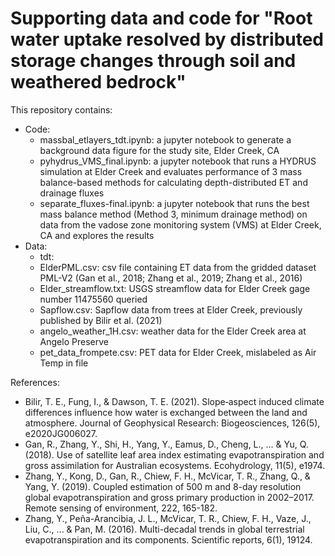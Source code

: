 # Supporting data and code for "Root water uptake resolved by distributed storage changes through soil and weathered bedrock"

This repository contains:

* Code:
  * massbal_etlayers_tdt.ipynb: a jupyter notebook to generate a background data figure for the study site, Elder Creek, CA
  * pyhydrus_VMS_final.ipynb: a jupyter notebook that runs a HYDRUS simulation at Elder Creek and evaluates performance of 3 mass balance-based methods for calculating depth-distributed ET and drainage fluxes
  * separate_fluxes-final.ipynb: a jupyter notebook that runs the best mass balance method (Method 3, minimum drainage method) on data from the vadose zone monitoring system (VMS) at Elder Creek, CA and explores the results
* Data:
  * tdt:
  * ElderPML.csv: csv file containing ET data from the gridded dataset PML-V2 (Gan et al., 2018; Zhang et al., 2019; Zhang et al., 2016)
  * Elder_streamflow.txt: USGS streamflow data for Elder Creek gage number 11475560 queried
  * Sapflow.csv: Sapflow data from trees at Elder Creek, previously published by Bilir et al. (2021)
  * angelo_weather_1H.csv: weather data for the Elder Creek area at Angelo Preserve
  * pet_data_frompete.csv: PET data for Elder Creek, mislabeled as Air Temp in file
 
References:

* Bilir, T. E., Fung, I., & Dawson, T. E. (2021). Slope‐aspect induced climate differences influence how water is exchanged between the land and atmosphere. Journal of Geophysical Research: Biogeosciences, 126(5), e2020JG006027.
* Gan, R., Zhang, Y., Shi, H., Yang, Y., Eamus, D., Cheng, L., ... & Yu, Q. (2018). Use of satellite leaf area index estimating evapotranspiration and gross assimilation for Australian ecosystems. Ecohydrology, 11(5), e1974.
* Zhang, Y., Kong, D., Gan, R., Chiew, F. H., McVicar, T. R., Zhang, Q., & Yang, Y. (2019). Coupled estimation of 500 m and 8-day resolution global evapotranspiration and gross primary production in 2002–2017. Remote sensing of environment, 222, 165-182.
* Zhang, Y., Peña-Arancibia, J. L., McVicar, T. R., Chiew, F. H., Vaze, J., Liu, C., ... & Pan, M. (2016). Multi-decadal trends in global terrestrial evapotranspiration and its components. Scientific reports, 6(1), 19124.
